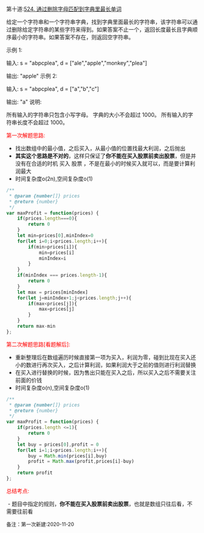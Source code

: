 第十道:[524. 通过删除字母匹配到字典里最长单词](https://leetcode-cn.com/problems/longest-word-in-dictionary-through-deleting/)

给定一个字符串和一个字符串字典，找到字典里面最长的字符串，该字符串可以通过删除给定字符串的某些字符来得到。如果答案不止一个，返回长度最长且字典顺序最小的字符串。如果答案不存在，则返回空字符串。

示例 1:

输入:
s = "abpcplea", d = ["ale","apple","monkey","plea"]

输出: 
"apple"
示例 2:

输入:
s = "abpcplea", d = ["a","b","c"]

输出: 
"a"
说明:

所有输入的字符串只包含小写字母。
字典的大小不会超过 1000。
所有输入的字符串长度不会超过 1000。

<font color="red">第一次解题思路:</font>

- 找出数组中的最小值，之后买入，从最小值的位置找最大利润，之后抛出  
- **其实这个思路是不对的**，这样只保证了**你不能在买入股票前卖出股票**，但是并没有在合适的时机 买入 股票 ，不是在最小的时候买入就可以，而是要计算利润最大  
- 时间复杂度o(2n),空间复杂度o(1)

```javascript
/**
 * @param {number[]} prices
 * @return {number}
 */
var maxProfit = function(prices) {
    if(prices.length===0){
        return 0
    }
    let min=prices[0],minIndex=0
    for(let i=0;i<prices.length;i++){
        if(min>prices[i]){
            min=prices[i]
            minIndex=i
        }
    }
    if(minIndex === prices.length-1){
        return 0
    }
    let max = prices[minIndex]
    for(let j=minIndex+1;j<prices.length;j++){
        if(max<prices[j]){
            max=prices[j]
        }
    }
    return max-min
};
```

<font color="red">第二次解题思路[看题解后]:</font>

- 重新整理后在数组遍历时候直接第一项为买入，利润为零，碰到比现在买入还小的数进行再次买入，之后计算利润，如果利润大于之前的值则进行利润替换
- 在买入进行替换的时候，因为售出只能在买入之后，所以买入之后不需要关注前面的价钱
- 时间复杂度o(n),空间复杂度o(1)

```javascript
/**
 * @param {number[]} prices
 * @return {number}
 */
var maxProfit = function(prices) {
    if(prices.length <=1){
        return 0
    }
    let buy = prices[0],profit = 0
    for(let i=1;i<prices.length;i++){
        buy = Math.min(prices[i],buy)
        profit = Math.max(profit,prices[i]-buy)
    }
    return profit
};
```

<font color="red">总结考点:</font>

​	- 题目中指定的规则，**你不能在买入股票前卖出股票**，也就是数组只往后看，不需要往前看

<font size="2">备注：第一次新建:2020-11-20</font>


